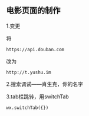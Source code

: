 ## 电影页面的制作

1.变更

将

```
https://api.douban.com
```

改为

```
http://t.yushu.im
```

2.搜索调试——肖生克，你的名字

3.tab栏跳转，用switchTab

```
wx.switchTab({})
```

